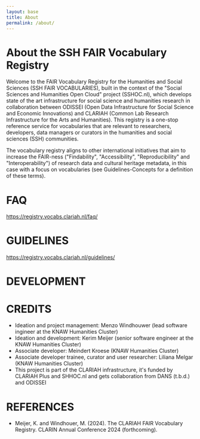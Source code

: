 ```yaml
---
layout: base
title: About
permalink: /about/
---
```


# About the SSH FAIR Vocabulary Registry

Welcome to the FAIR Vocabulary Registry for the Humanities and Social Sciences (SSH FAIR VOCABULARIES), built in the context of the "Social Sciences and Humanities Open Cloud" project (SSHOC.nl), which develops state of the art infrastructure for social science and humanities research in collaboration between ODISSEI (Open Data Infrastructure for Social Science and Economic Innovations) and CLARIAH (Common Lab Research Infrastructure for the Arts and Humanities). This registry is a one-stop reference service for vocabularies that are relevant to researchers, developers, data managers or curators in the humanities and social sciences (SSH) communities.

The vocabulary registry aligns to other international initiatives that aim to increase the FAIR-ness ("Findability", "Accessibility", "Reproducibility" and "Interoperability") of research data and cultural heritage metadata, in this case with a focus on vocabularies (see Guidelines-Concepts for a definition of these terms).

# FAQ
https://registry.vocabs.clariah.nl/faq/

# GUIDELINES
https://registry.vocabs.clariah.nl/guidelines/

# DEVELOPMENT


# CREDITS
- Ideation and project management: Menzo Windhouwer (lead software ingineer at the KNAW Humanities Cluster)
- Ideation and development: Kerim Meijer (senior software engineer at the KNAW Humanities Cluster)
- Associate developer: Meindert Kroese (KNAW Humanities Cluster)
- Associate developer trainee, curator and user researcher: Liliana Melgar (KNAW Humanities Cluster)
- This project is part of the CLARIAH infrastructure, it's funded by CLARIAH Plus and SHHOC.nl and gets collaboration from DANS (t.b.d.) and ODISSEI

# REFERENCES
- Meijer, K. and Windhouer, M. (2024). The CLARIAH FAIR Vocabulary Registry. CLARIN Annual Conference 2024 (forthcoming).
